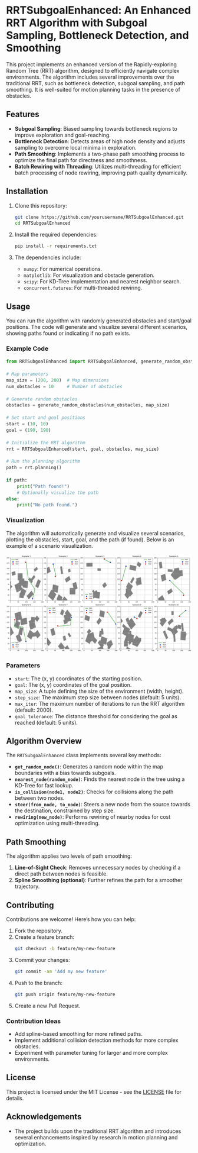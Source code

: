 
# RRTSubgoalEnhanced: An Enhanced RRT Algorithm with Subgoal Sampling, Bottleneck Detection, and Smoothing

This project implements an enhanced version of the Rapidly-exploring Random Tree (RRT) algorithm, designed to efficiently navigate complex environments. The algorithm includes several improvements over the traditional RRT, such as bottleneck detection, subgoal sampling, and path smoothing. It is well-suited for motion planning tasks in the presence of obstacles.

## Features

- **Subgoal Sampling**: Biased sampling towards bottleneck regions to improve exploration and goal-reaching.
- **Bottleneck Detection**: Detects areas of high node density and adjusts sampling to overcome local minima in exploration.
- **Path Smoothing**: Implements a two-phase path smoothing process to optimize the final path for directness and smoothness.
- **Batch Rewiring with Threading**: Utilizes multi-threading for efficient batch processing of node rewiring, improving path quality dynamically.

## Installation

1. Clone this repository:
   ```bash
   git clone https://github.com/yourusername/RRTSubgoalEnhanced.git
   cd RRTSubgoalEnhanced
   ```

2. Install the required dependencies:
   ```bash
   pip install -r requirements.txt
   ```

3. The dependencies include:
   - `numpy`: For numerical operations.
   - `matplotlib`: For visualization and obstacle generation.
   - `scipy`: For KD-Tree implementation and nearest neighbor search.
   - `concurrent.futures`: For multi-threaded rewiring.

## Usage

You can run the algorithm with randomly generated obstacles and start/goal positions. The code will generate and visualize several different scenarios, showing paths found or indicating if no path exists.

### Example Code

```python
from RRTSubgoalEnhanced import RRTSubgoalEnhanced, generate_random_obstacles

# Map parameters
map_size = (200, 200)  # Map dimensions
num_obstacles = 10     # Number of obstacles

# Generate random obstacles
obstacles = generate_random_obstacles(num_obstacles, map_size)

# Set start and goal positions
start = (10, 10)
goal = (190, 190)

# Initialize the RRT algorithm
rrt = RRTSubgoalEnhanced(start, goal, obstacles, map_size)

# Run the planning algorithm
path = rrt.planning()

if path:
    print("Path found!")
    # Optionally visualize the path
else:
    print("No path found.")
```

### Visualization

The algorithm will automatically generate and visualize several scenarios, plotting the obstacles, start, goal, and the path (if found). Below is an example of a scenario visualization.

![Path Visualization](./example_visualization.png)

### Parameters

- `start`: The (x, y) coordinates of the starting position.
- `goal`: The (x, y) coordinates of the goal position.
- `map_size`: A tuple defining the size of the environment (width, height).
- `step_size`: The maximum step size between nodes (default: 5 units).
- `max_iter`: The maximum number of iterations to run the RRT algorithm (default: 2000).
- `goal_tolerance`: The distance threshold for considering the goal as reached (default: 5 units).

## Algorithm Overview

The `RRTSubgoalEnhanced` class implements several key methods:

- **`get_random_node()`**: Generates a random node within the map boundaries with a bias towards subgoals.
- **`nearest_node(random_node)`**: Finds the nearest node in the tree using a KD-Tree for fast lookup.
- **`is_collision(node1, node2)`**: Checks for collisions along the path between two nodes.
- **`steer(from_node, to_node)`**: Steers a new node from the source towards the destination, constrained by step size.
- **`rewiring(new_node)`**: Performs rewiring of nearby nodes for cost optimization using multi-threading.

## Path Smoothing

The algorithm applies two levels of path smoothing:
1. **Line-of-Sight Check**: Removes unnecessary nodes by checking if a direct path between nodes is feasible.
2. **Spline Smoothing (optional)**: Further refines the path for a smoother trajectory.

## Contributing

Contributions are welcome! Here’s how you can help:
1. Fork the repository.
2. Create a feature branch:
   ```bash
   git checkout -b feature/my-new-feature
   ```
3. Commit your changes:
   ```bash
   git commit -am 'Add my new feature'
   ```
4. Push to the branch:
   ```bash
   git push origin feature/my-new-feature
   ```
5. Create a new Pull Request.

### Contribution Ideas

- Add spline-based smoothing for more refined paths.
- Implement additional collision detection methods for more complex obstacles.
- Experiment with parameter tuning for larger and more complex environments.

## License

This project is licensed under the MIT License - see the [LICENSE](LICENSE) file for details.

## Acknowledgements

- The project builds upon the traditional RRT algorithm and introduces several enhancements inspired by research in motion planning and optimization.

